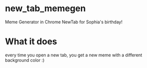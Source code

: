 # new_tab_memegen
Meme Generator in Chrome NewTab for Sophia's birthday!

# What it does
every time you open a new tab, you get a new meme with a different background color :)
